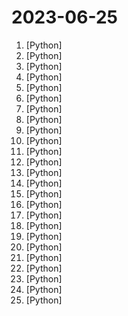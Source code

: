 # 2023-06-25

1. [](https://github.comundefined "Generative Models by Stability AI") [Python]
2. [](https://github.comundefined "") [Python]
3. [](https://github.comundefined "scikit-learn: machine learning in Python") [Python]
4. [](https://github.comundefined "You like pytorch? You like micrograd? You love tinygrad! ❤️") [Python]
5. [](https://github.comundefined "Fast Segment Anything") [Python]
6. [](https://github.comundefined "Unified AI") [Python]
7. [](https://github.comundefined "Implementation of Falcon, StableLM, Pythia, INCITE language models based on nanoGPT. Supports flash attention, Int8 and GPTQ 4bit quantization, LoRA and LLaMA-Adapter fine-tuning, pre-training. Apache 2.0-licensed.") [Python]
8. [](https://github.comundefined "Helper functions to create openai function calls w/ pydantic") [Python]
9. [](https://github.comundefined "A gradio web UI for running Large Language Models like LLaMA, llama.cpp, GPT-J, Pythia, OPT, and GALACTICA.") [Python]
10. [](https://github.comundefined "A high-throughput and memory-efficient inference and serving engine for LLMs") [Python]
11. [](https://github.comundefined "🔒 Consolidating and extending hosts files from several well-curated sources. Optionally pick extensions for porn, social media, and other categories.") [Python]
12. [](https://github.comundefined "Collection of library stubs for Python, with static types") [Python]
13. [](https://github.comundefined "The easiest way to orchestrate and observe your data pipelines") [Python]
14. [](https://github.comundefined "💻 A fully functional local AWS cloud stack. Develop and test your cloud & Serverless apps offline") [Python]
15. [](https://github.comundefined "Flexible and powerful data analysis / manipulation library for Python, providing labeled data structures similar to R data.frame objects, statistical functions, and much more") [Python]
16. [](https://github.comundefined "An open platform for training, serving, and evaluating large language models. Release repo for Vicuna and FastChat-T5.") [Python]
17. [](https://github.comundefined "get things from one computer to another, safely") [Python]
18. [](https://github.comundefined "") [Python]
19. [](https://github.comundefined "roop extension for StableDiffusion web-ui") [Python]
20. [](https://github.comundefined "NVR with realtime local object detection for IP cameras") [Python]
21. [](https://github.comundefined "[CVPR 2023 Best Paper] Planning-oriented Autonomous Driving") [Python]
22. [](https://github.comundefined "This repository is a curated collection of the most exciting and influential CVPR 2023 papers. 🔥 [Paper + Code]") [Python]
23. [](https://github.comundefined "A simple and effective LLM pruning approach.") [Python]
24. [](https://github.comundefined "Algorithmic Trading in Python with Machine Learning") [Python]
25. [](https://github.comundefined "Official code for VisProg (CVPR 2023)") [Python]
